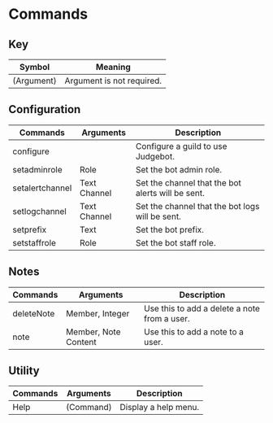 # Commands

## Key 
| Symbol      | Meaning                        |
| ----------- | ------------------------------ |
| (Argument)  | Argument is not required.      |

## Configuration
| Commands        | Arguments    | Description                                       |
| --------------- | ------------ | ------------------------------------------------- |
| configure       |              | Configure a guild to use Judgebot.                |
| setadminrole    | Role         | Set the bot admin role.                           |
| setalertchannel | Text Channel | Set the channel that the bot alerts will be sent. |
| setlogchannel   | Text Channel | Set the channel that the bot logs will be sent.   |
| setprefix       | Text         | Set the bot prefix.                               |
| setstaffrole    | Role         | Set the bot staff role.                           |

## Notes
| Commands   | Arguments            | Description                                  |
| ---------- | -------------------- | -------------------------------------------- |
| deleteNote | Member, Integer      | Use this to add a delete a note from a user. |
| note       | Member, Note Content | Use this to add a note to a user.            |

## Utility
| Commands | Arguments | Description          |
| -------- | --------- | -------------------- |
| Help     | (Command) | Display a help menu. |

